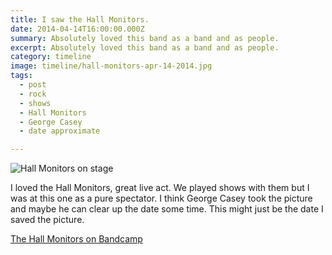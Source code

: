 ```yaml
---
title: I saw the Hall Monitors.
date: 2014-04-14T16:00:00.000Z
summary: Absolutely loved this band as a band and as people.
excerpt: Absolutely loved this band as a band and as people.
category: timeline
image: timeline/hall-monitors-apr-14-2014.jpg
tags:
  - post 
  - rock
  - shows
  - Hall Monitors
  - George Casey
  - date approximate

---
```


![Hall Monitors on stage](/static/img/timeline/hall-monitors-apr-14-2014.jpg "Hall Monitors on stage")

I loved the Hall Monitors, great live act. We played shows with them but I was at this one as a pure spectator. I think George Casey took the picture and maybe he can clear up the date some time. This might just be the date I saved the picture.

[The Hall Monitors on Bandcamp](https://thehallmonitors.bandcamp.com/)